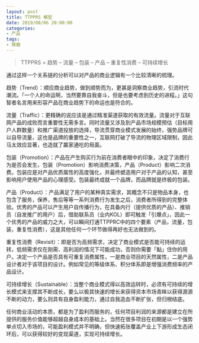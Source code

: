 ```yaml
---
layout: post
title: TTPPRS 模型
date: 2019/08/06 20:00:00
categories:
- 产品
tags:
- 琢磨
---
```


> TTPPRS = 趋势 – 流量 – 包装 – 产品 – 重复性消费 – 可持续增长

通过这样一个关系链的分析可以对产品的商业逻辑有一个比较清晰的梳理。

趋势（Trend）：顺应商业趋势，做到顺势而为，更甚是洞察商业趋势，引流时代潮流。「一个人的命运啊，当然要靠自我奋斗，但是也要考虑到历史的进程。」这句智者名言用来形容产品在商业趋势下的命运也是符合的。

流量（Traffic）：更精确的说应该是通过精准渠道获取的有效流量。流量对于互联网产品的成败而言重要性无需多言。同时流量又涉及到产品市场规模预估（目标用户人群数量）和推广渠道投放的选择，导流贯穿商业模式发展的始终，强势品牌可以自导流量，这也是品牌的重要性之一，互联网打破了导流的物理区域限制，因此马太效应显著，也造就了赢家通吃的局面。

包装（Promotion）：产品在产生购买行为前在消费者眼中的印象，决定了消费行为是否会发生，包装（Promotion）影响消费决策，产品（Product）影响二次消费。包装应是对产品优质属性的高度强化，并最终塑造用户对于产品的认知，甚至影响用户使用产品的心理感受。包装最终成就一个品牌，而品牌就是终极的包装。

产品（Product）：产品满足了用户的某种真实需求，其概念不只是物品本身，也包含了服务，保养，售后等等一系列消费行为发生之后，消费者所得到的完整体验。优秀的产品可以产生用户自传播行为，在具备内行（提供优质的产品）、推销员（自发推广的用户）后，借助联系员（业内KOL）即可触发「引爆点」，因此一个优秀的产品的威力之大，可以瞬间打通TTPPRC中的四个要素（产品，流量，包装，重复性消费），这是其他任何一个环节做得再好也无法做到的。

重复性消费（Revisit）：即是否为高频需求，决定了商业模式是否能可持续的运转，低频需求仅在刚需、高利润的情况下可能成功，否则你需要「黏」住你的用户。决定一个产品是否具有可重复消费属性，一是商业项目的天然属性，二是产品设计者对于该项目的设计。例如常见的等级体系、积分体系即是增强消费频率的产品设计。

可持续增长（Sustainable）：当整个商业模式得以高效运转时，必须有可持续的增长模式来支撑其不断成长，要么以极其快速的增长来获得资本市场青睐以获得源源不断的动力，要么则具有自身盈利能力，通过自我造血不断扩张，但归根结底。

任何商业活动的本质，都是为了盈利而服务的，任何项目利润的来源都是建立在所提供的服务价值能够超越自身成本的基础上。当然在很多项目在初期是以一个强势单点切入市场的，可能盈利模式并不明确，但快速拓张覆盖产业上下游形成生态闭环后，可以获得较好的变现渠道，实现可持续增长。